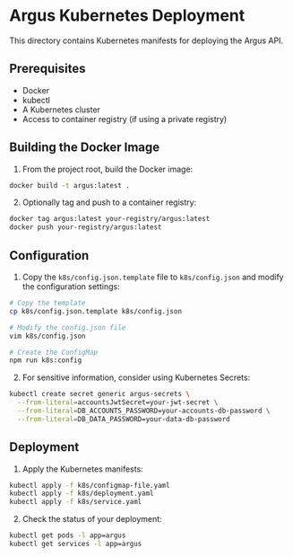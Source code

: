 # Argus Kubernetes Deployment

This directory contains Kubernetes manifests for deploying the Argus API.

## Prerequisites

- Docker
- kubectl
- A Kubernetes cluster
- Access to container registry (if using a private registry)

## Building the Docker Image

1. From the project root, build the Docker image:

```bash
docker build -t argus:latest .
```

2. Optionally tag and push to a container registry:

```bash
docker tag argus:latest your-registry/argus:latest
docker push your-registry/argus:latest
```

## Configuration

1. Copy the `k8s/config.json.template` file to `k8s/config.json` and modify the
   configuration settings:

```bash
# Copy the template
cp k8s/config.json.template k8s/config.json

# Modify the config.json file
vim k8s/config.json

# Create the ConfigMap
npm run k8s:config
```

2. For sensitive information, consider using Kubernetes Secrets:

```bash
kubectl create secret generic argus-secrets \
  --from-literal=accountsJwtSecret=your-jwt-secret \
  --from-literal=DB_ACCOUNTS_PASSWORD=your-accounts-db-password \
  --from-literal=DB_DATA_PASSWORD=your-data-db-password
```

## Deployment

1. Apply the Kubernetes manifests:

```bash
kubectl apply -f k8s/configmap-file.yaml
kubectl apply -f k8s/deployment.yaml
kubectl apply -f k8s/service.yaml
```

2. Check the status of your deployment:

```bash
kubectl get pods -l app=argus
kubectl get services -l app=argus
```
